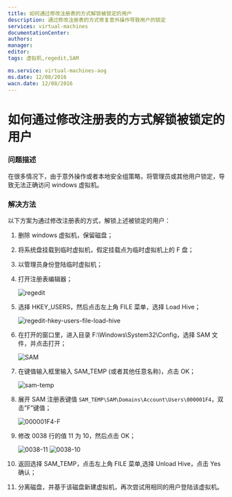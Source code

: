 ```yaml
---
title: 如何通过修改注册表的方式解锁被锁定的用户
description: 通过修改注册表的方式修复意外操作导致用户的锁定
services: virtual-machines
documentationCenter: 
authors: 
manager: 
editor: 
tags: 虚拟机,regedit,SAM

ms.service: virtual-machines-aog
ms.date: 12/08/2016
wacn.date: 12/08/2016
---
```


# 如何通过修改注册表的方式解锁被锁定的用户 #

### 问题描述 ###

在很多情况下，由于意外操作或者本地安全组策略，将管理员或其他用户锁定，导致无法正确访问 windows 虚拟机。

### 解决方法 ###

以下方案为通过修改注册表的方式，解锁上述被锁定的用户：

1. 删除 windows 虚拟机，保留磁盘；
2. 将系统盘挂载到临时虚拟机，假定挂载点为临时虚拟机上的 F 盘；
3. 以管理员身份登陆临时虚拟机；
4. 打开注册表编辑器；

    ![regedit](./media/aog-virtual-machines-qa-regedit-modification-unlock-user/regedit.png)

6. 选择 HKEY_USERS，然后点击左上角 FILE 菜单，选择 Load Hive；

    ![regedit-hkey-users-file-load-hive](./media/aog-virtual-machines-qa-regedit-modification-unlock-user/regedit-hkey-users-file-load-hive.png)

8. 在打开的窗口里，进入目录 F:\Windows\System32\Config，选择 SAM 文件，并点击打开；

    ![SAM](./media/aog-virtual-machines-qa-regedit-modification-unlock-user/SAM.png)

10. 在键值输入框里输入 SAM_TEMP (或者其他任意名称)，点击 OK；

    ![sam-temp](./media/aog-virtual-machines-qa-regedit-modification-unlock-user/sam-temp.png)

12. 展开 SAM 注册表键值 `SAM_TEMP\SAM\Domains\Account\Users\000001F4`，双击”F”键值；

    ![000001F4-F](./media/aog-virtual-machines-qa-regedit-modification-unlock-user/000001F4-F.png)

14. 修改 0038 行的值 11 为 10，然后点击 OK；

    ![0038-11](./media/aog-virtual-machines-qa-regedit-modification-unlock-user/0038-11.png)
    ![0038-10](./media/aog-virtual-machines-qa-regedit-modification-unlock-user/0038-10.png)

16. 返回选择 SAM_TEMP，点击左上角 FILE 菜单,选择 Unload Hive，点击 Yes 确认；
17. 分离磁盘，并基于该磁盘新建虚拟机，再次尝试用相同的用户登陆该虚拟机。
